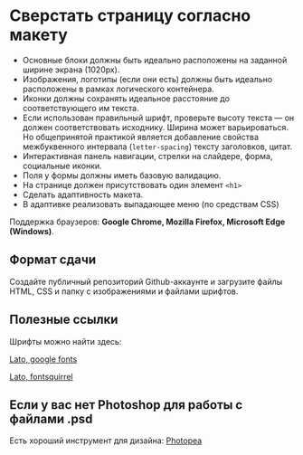 
# Сверстать страницу согласно макету
- Основные блоки должны быть идеально расположены на заданной ширине экрана (1020px).
- Изображения, логотипы (если они есть) должны быть идеально расположены в рамках логического контейнера.
- Иконки должны сохранять идеальное расстояние до соответствующего им текста.
- Если использован правильный шрифт, проверьте высоту текста — он должен соответствовать исходнику. Ширина может варьироваться. Но общепринятой практикой является добавление свойства межбуквенного интервала (`letter-spacing`) тексту заголовков, цитат.
- Интерактивная панель навигации, стрелки на слайдере, форма, социальные иконки. 
- Поля у формы должны иметь базовую валидацию.
- На странице должен присутствовать один элемент `<h1>`
- Сделать адаптивность макета.
- В адаптивке реализовать выпадающее меню (по средствам CSS)

Поддержка браузеров: **Google Chrome, Mozilla Firefox, Microsoft Edge (Windows)**.

## Формат сдачи

Создайте публичный репозиторий Github-аккаунте и загрузите файлы HTML, CSS и папку с изображениями и файлами шрифтов.


## Полезные ссылки

Шрифты можно найти здесь:

[Lato, google fonts](https://fonts.google.com/specimen/Lato)

[Lato, fontsquirrel](https://www.fontsquirrel.com/fonts/lato)

## Если у вас нет Photoshop для работы с файлами .psd
Есть хороший инструмент для дизайна: [Photopea](https://www.photopea.com/) 

